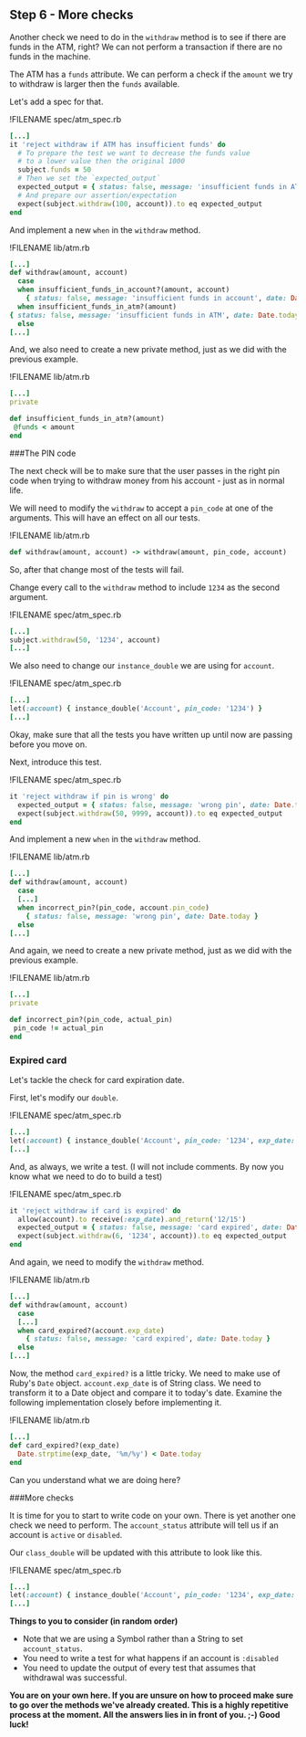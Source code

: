## Step 6 - More checks

Another check we need to do in the `withdraw` method is to see if there are funds in the ATM, right?  We can not perform a transaction if there are no funds in the machine. 

The ATM has a `funds` attribute. We can perform a check if the `amount` we try to withdraw is larger then the `funds` available. 

Let's add a spec for that.

!FILENAME spec/atm_spec.rb
```ruby
[...]
it 'reject withdraw if ATM has insufficient funds' do
  # To prepare the test we want to decrease the funds value
  # to a lower value then the original 1000
  subject.funds = 50
  # Then we set the `expected_output`
  expected_output = { status: false, message: 'insufficient funds in ATM', date: Date.today }
  # And prepare our assertion/expectation
  expect(subject.withdraw(100, account)).to eq expected_output
end
```

And implement a new `when` in the `withdraw` method.

!FILENAME lib/atm.rb
```ruby
[...]
def withdraw(amount, account)
  case
  when insufficient_funds_in_account?(amount, account)
    { status: false, message: 'insufficient funds in account', date: Date.today }
  when insufficient_funds_in_atm?(amount)
{ status: false, message: 'insufficient funds in ATM', date: Date.today }
  else
[...]
```

And, we also need to create a new private method, just as we did with the previous example.

!FILENAME lib/atm.rb
```ruby
[...]
private 

def insufficient_funds_in_atm?(amount)
 @funds < amount
end

```

###The PIN code

The next check will be to make sure that the user passes in the right pin code when trying to withdraw money from his account - just as in normal life. 

We will need to modify the `withdraw` to accept a `pin_code` at one of the arguments. This will have an effect on all our tests. 

!FILENAME lib/atm.rb
```ruby
def withdraw(amount, account) -> withdraw(amount, pin_code, account)
```
So, after that change most of the tests will fail. 

Change every call to the `withdraw` method to include `1234` as the second argument. 

!FILENAME spec/atm_spec.rb
```ruby
[...]
subject.withdraw(50, '1234', account)
[...]
```

We also need to change our `instance_double` we are using for `account`. 

!FILENAME spec/atm_spec.rb
```ruby
[...]
let(:account) { instance_double('Account', pin_code: '1234') }
[...]
```

Okay, make sure that all the tests you have written up until now are passing before you move on. 

Next, introduce this test.

!FILENAME spec/atm_spec.rb
```ruby
it 'reject withdraw if pin is wrong' do
  expected_output = { status: false, message: 'wrong pin', date: Date.today }
  expect(subject.withdraw(50, 9999, account)).to eq expected_output
end
```

And implement a new `when` in the `withdraw` method.

!FILENAME lib/atm.rb
```ruby
[...]
def withdraw(amount, account)
  case
  [...]
  when incorrect_pin?(pin_code, account.pin_code)
    { status: false, message: 'wrong pin', date: Date.today }
  else
[...]
```

And again, we need to create a new private method, just as we did with the previous example.

!FILENAME lib/atm.rb
```ruby
[...]
private 

def incorrect_pin?(pin_code, actual_pin)
 pin_code != actual_pin
end

```

### Expired card

Let's tackle the check for card expiration date. 

First, let's modify our `double`.

!FILENAME spec/atm_spec.rb
```ruby
[...]
let(:account) { instance_double('Account', pin_code: '1234', exp_date: '04/17') }
[...]
```

And, as always, we write a test. (I will not include comments. By now you know what we need to do to build a test)

!FILENAME spec/atm_spec.rb
```ruby
it 'reject withdraw if card is expired' do
  allow(account).to receive(:exp_date).and_return('12/15')
  expected_output = { status: false, message: 'card expired', date: Date.today }
  expect(subject.withdraw(6, '1234', account)).to eq expected_output
end
```

And again, we need to modify the `withdraw` method. 

!FILENAME lib/atm.rb
```ruby
[...]
def withdraw(amount, account)
  case
  [...]
  when card_expired?(account.exp_date)
    { status: false, message: 'card expired', date: Date.today }
  else
[...]
```

Now, the method `card_expired?` is a little tricky. We need to make use of Ruby's `Date` object. `account.exp_date` is of String class. We need to transform it to a Date object and compare it to today's date. Examine the following implementation closely before implementing it. 

!FILENAME lib/atm.rb
```ruby
[...]
def card_expired?(exp_date)
  Date.strptime(exp_date, '%m/%y') < Date.today
end
```

Can you understand what we are doing here? 

###More checks

It is time for you to start to write code on your own. There is yet another one check we need to perform. The `account_status` attribute will tell us if an account is `active` or `disabled`. 

Our `class_double` will be updated with this attribute to look like this. 

!FILENAME spec/atm_spec.rb
```ruby
[...]
let(:account) { instance_double('Account', pin_code: '1234', exp_date: '04/17', account_status: :active) }
[...]
```

**Things to you to consider (in random order)**
* Note that we are using a Symbol rather than a String to set `account_status`.
* You need to write a test for what happens if an account is `:disabled` 
* You need to update the output of every test that assumes that withdrawal was successful. 

**You are on your own here. If you are unsure on how to proceed make sure to go over the methods we've already created. This is a highly repetitive process at the moment. All the answers lies in in front of you. ;-) Good luck!**
 
















